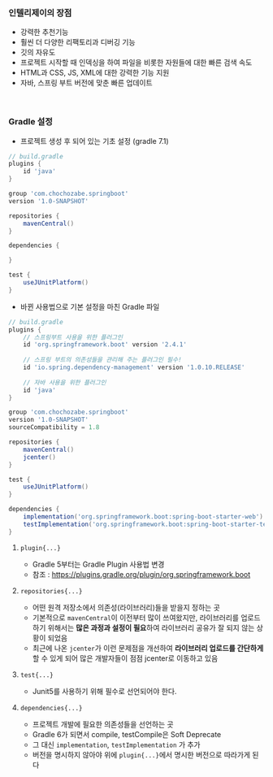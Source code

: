 ### 인텔리제이의 장점

- 강력한 추천기능
- 훨씬 더 다양한 리팩토리과 디버깅 기능
- 깃의 자유도
- 프로젝트 시작할 때 인덱싱을 하여 파일을 비롯한 자원들에 대한 빠른 검색 속도
- HTML과 CSS, JS, XML에 대한 강력한 기능 지원
- 자바, 스프링 부트 버전에 맞춘 빠른 업데이트

<br>

### Gradle 설정

- 프로젝트 생성 후 되어 있는 기초 설정 (gradle 7.1)

``` gradle
// build.gradle
plugins {
    id 'java'
}

group 'com.chochozabe.springboot'
version '1.0-SNAPSHOT'

repositories {
    mavenCentral()
}

dependencies {

}

test {
    useJUnitPlatform()
}
```

- 바뀐 사용법으로 기본 설정을 마친 Gradle 파일

``` gradle
// build.gradle
plugins {
    // 스프링부트 사용을 위한 플러그인
    id 'org.springframework.boot' version '2.4.1' 
    
    // 스프링 부트의 의존성들을 관리해 주는 플러그인 필수!
    id 'io.spring.dependency-management' version '1.0.10.RELEASE' 
    
    // 자바 사용을 위한 플러그인
    id 'java' 
}

group 'com.chochozabe.springboot'
version '1.0-SNAPSHOT'
sourceCompatibility = 1.8

repositories {
    mavenCentral()
    jcenter()
}

test {
    useJUnitPlatform()
}

dependencies {
    implementation('org.springframework.boot:spring-boot-starter-web')
    testImplementation('org.springframework.boot:spring-boot-starter-test')
}
```

1. `plugin{...}`
    - Gradle 5부터는 Gradle Plugin 사용법 변경
    - 참조 : https://plugins.gradle.org/plugin/org.springframework.boot


2. `repositories{...}`
    - 어떤 원격 저장소에서 의존성(라이브러리)들을 받을지 정하는 곳
    - 기본적으로 `mavenCentral`이 이전부터 많이 쓰여왔지만, 라이브러리를 업로드 하기 위해서는 **많은 과정과 설정이 필요**하여 라이브러리 공유가 잘 되지 않는 상황이 되었음
    - 최근에 나온 `jcenter`가 이런 문제점을 개선하여 **라이브러리 업로드를 간단하게** 할 수 있게 되어 많은 개발자들이 점점 jcenter로 이동하고 있음


3. `test{...}`
    - Junit5를 사용하기 위해 필수로 선언되어야 한다.


4. `dependencies{...}`
    - 프로젝트 개발에 필요한 의존성들을 선언하는 곳
    - Gradle 6가 되면서 compile, testCompile은 Soft Deprecate
    - 그 대신 `implementation`, `testImplementation` 가 추가
    - 버전을 명시하지 않아야 위에 `plugin{...}`에서 명시한 버전으로 따라가게 된다
